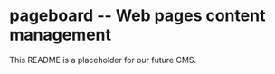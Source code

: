 pageboard -- Web pages content management
=========================================

This README is a placeholder for our future CMS.


